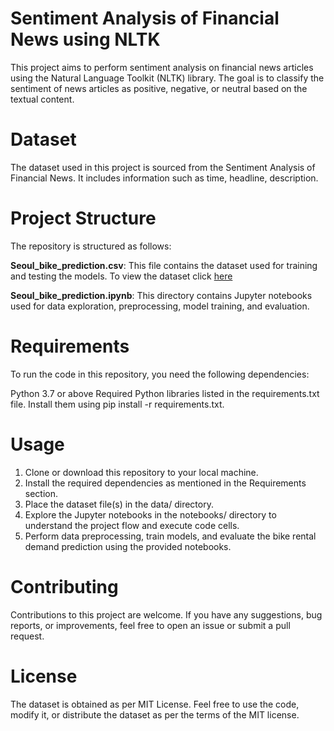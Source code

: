 # Sentiment Analysis of Financial News using NLTK

This project aims to perform sentiment analysis on financial news articles using the Natural Language Toolkit (NLTK) library. The goal is to classify the sentiment of news articles as positive, negative, or neutral based on the textual content.

# Dataset
The dataset used in this project is sourced from the Sentiment Analysis of Financial News. It includes information such as time, headline, description. 

# Project Structure
The repository is structured as follows:

<b>Seoul_bike_prediction.csv</b>: This file contains the dataset used for training and testing the models. To view the dataset click [here](https://drive.google.com/file/d/1lfgJXAJJIYmSJq6Tj4feqPBUQfEBndh6/view?usp=drive_link)

<b>Seoul_bike_prediction.ipynb</b>: This directory contains Jupyter notebooks used for data exploration, preprocessing, model training, and evaluation.

# Requirements
To run the code in this repository, you need the following dependencies:

Python 3.7 or above
Required Python libraries listed in the requirements.txt file. Install them using pip install -r requirements.txt.

# Usage
1. Clone or download this repository to your local machine.
2. Install the required dependencies as mentioned in the Requirements section.
3. Place the dataset file(s) in the data/ directory.
4. Explore the Jupyter notebooks in the notebooks/ directory to understand the project flow and execute code cells.
5. Perform data preprocessing, train models, and evaluate the bike rental demand prediction using the provided notebooks.

# Contributing
Contributions to this project are welcome. If you have any suggestions, bug reports, or improvements, feel free to open an issue or submit a pull request.

# License
The dataset is obtained as per MIT License. Feel free to use the code, modify it, or distribute the dataset as per the terms of the MIT license.
